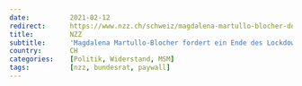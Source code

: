 ```yaml
---
date:          2021-02-12
redirect:      https://www.nzz.ch/schweiz/magdalena-martullo-blocher-der-bund-hat-eine-diktatur-eingefuehrt-er-hat-die-demokratie-ausgeschaltet-ld.1601336
title:         NZZ
subtitle:      'Magdalena Martullo-Blocher fordert ein Ende des Lockdowns'
country:       CH
categories:    [Politik, Widerstand, MSM]
tags:          [nzz, bundesrat, paywall]
---
```

